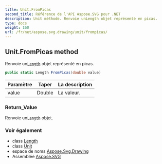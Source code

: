 ```yaml
---
title: Unit.FromPicas
second_title: Référence de l'API Aspose.SVG pour .NET
description: Unit méthode. Renvoie unLength objet représenté en picas.
type: docs
weight: 160
url: /fr/net/aspose.svg.drawing/unit/frompicas/
---
```

## Unit.FromPicas method

Renvoie un[`Length`](../../length/) objet représenté en picas.

```csharp
public static Length FromPicas(double value)
```

| Paramètre | Taper | La description |
| --- | --- | --- |
| value | Double | La valeur. |

### Return_Value

Renvoie un[`Length`](../../length/) objet.

### Voir également

* class [Length](../../length/)
* class [Unit](../)
* espace de noms [Aspose.Svg.Drawing](../../unit/)
* Assemblée [Aspose.SVG](../../../)


